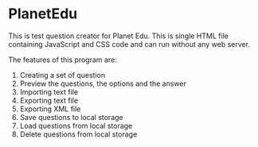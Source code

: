 # PlanetEdu
This is test question creator for Planet Edu. This is single HTML file containing JavaScript and CSS code and can run without any web server.

The features of this program are:
1. Creating a set of question
2. Preview the questions, the options and the answer
3. Importing text file
4. Exporting text file
5. Exporting XML file
6. Save questions to local storage
7. Load questions from local storage
8. Delete questions from local storage
